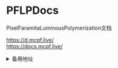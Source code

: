 # PFLPDocs
PixelFaramitaLuminousPolymerization文档


https://d.mcpf.live/
  <br>
https://docs.mcpf.live/
<details>
<summary>备用地址</summary>
https://pflpdocs.pages.dev/
  <br>
https://lazulikao.github.io/PFLPDocs
</details>

